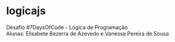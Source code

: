 # logicajs
Desafio #7DaysOfCode - Lógica de Programação
<br>
Alunas: Elisabete Bezerra de Azevedo e Vanessa Pereira de Sousa